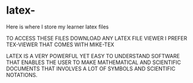 # latex-
Here is where I store my learner latex files

TO ACCESS THESE FILES DOWNLOAD ANY LATEX FILE VIEWER I PREFER TEX-VIEWER THAT COMES WITH MIKE-TEX 

LATEX IS A VERY POWERFUL YET EASY TO UNDERSTAND SOFTWARE THAT ENABLES THE USER TO MAKE MATHEMATICAL AND SCIENTIFIC DOCUMENTS THAT INVOLVES 
A LOT OF SYMBOLS AND SCIENTIFIC NOTATIONS.
